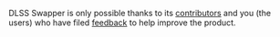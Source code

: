 DLSS Swapper is only possible thanks to its [contributors](https://github.com/beeradmoore/dlss-swapper/graphs/contributors) and you (the users) who have filed [feedback](https://github.com/beeradmoore/dlss-swapper/issues) to help improve the product.
